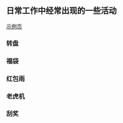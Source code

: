## 日常工作中经常出现的一些活动

[示例页](https://fanlife.github.io/h5activity/index.html)

### 转盘

### 福袋

### 红包雨

### 老虎机

### 刮奖
